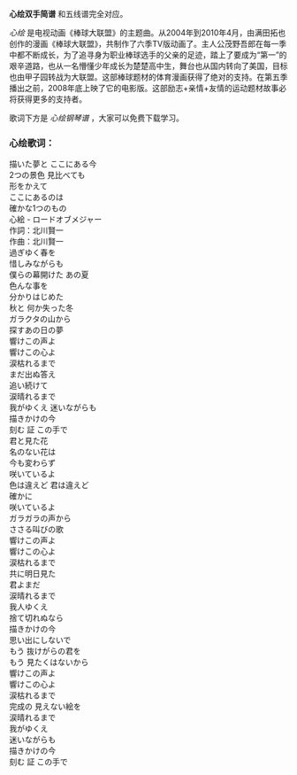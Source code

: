 

**心绘双手简谱** 和五线谱完全对应。

_心绘_
是电视动画《棒球大联盟》的主题曲。从2004年到2010年4月，由满田拓也创作的漫画《棒球大联盟》，共制作了六季TV版动画了。主人公茂野吾郎在每一季中都不断成长，为了追寻身为职业棒球选手的父亲的足迹，踏上了要成为“第一”的艰辛道路，也从一名懵懂少年成长为楚楚高中生，舞台也从国内转向了美国，目标也由甲子园转战为大联盟。这部棒球题材的体育漫画获得了绝对的支持。在第五季播出之前，2008年底上映了它的电影版。这部励志+亲情+友情的运动题材故事必将获得更多的支持者。

歌词下方是 _心绘钢琴谱_ ，大家可以免费下载学习。

### 心绘歌词：

描いた夢と ここにある今  
2つの景色 見比べても  
形をかえて  
ここにあるのは  
確かな1つのもの  
心絵 - ロードオブメジャー  
作詞：北川賢一  
作曲：北川賢一  
過ぎゆく春を  
惜しみながらも  
僕らの幕開けた あの夏  
色んな事を  
分かりはじめた  
秋と 何か失った冬  
ガラクタの山から  
探すあの日の夢  
響けこの声よ  
響けこの心よ  
涙枯れるまで  
まだ出ぬ答え  
追い続けて  
涙晴れるまで  
我がゆくえ 迷いながらも  
描きかけの今  
刻む 証 この手で  
君と見た花  
名のない花は  
今も変わらず  
咲いているよ  
色は違えど 君は違えど  
確かに  
咲いているよ  
ガラガラの声から  
ささる叫びの歌  
響けこの声よ  
響けこの心よ  
涙枯れるまで  
共に明日見た  
君よまだ  
涙晴れるまで  
我人ゆくえ  
捨て切れぬなら  
描きかけの今  
思い出にしないで  
もう 抜けがらの君を  
もう 見たくはないから  
響けこの声よ  
響けこの心よ  
涙枯れるまで  
完成の 見えない絵を  
涙晴れるまで  
我がゆくえ  
迷いながらも  
描きかけの今  
刻む 証 この手で

